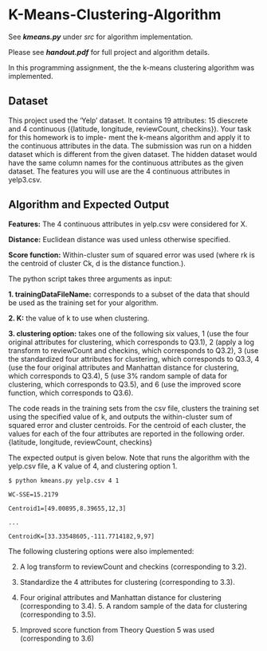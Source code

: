 # K-Means-Clustering-Algorithm

See ***kmeans.py*** under *src* for algorithm implementation.

Please see ***handout.pdf*** for full project and algorithm details.

In this programming assignment, the the k-means clustering algorithm was implemented.

## Dataset
This project used the ‘Yelp’ dataset. It contains 19 attributes: 15 diescrete and 4 continuous ({latitude, longitude, reviewCount, checkins}). Your task for this homework is to imple- ment the k-means algorithm and apply it to the continuous attributes in the data.
The submission was run on a hidden dataset which is different from the given dataset. The hidden dataset would have the same column names for the continuous attributes as the given dataset.
The features you will use are the 4 continuous attributes in yelp3.csv.

## Algorithm and Expected Output

**Features:** The 4 continuous attributes in yelp.csv were considered for X.

**Distance:** Euclidean distance was used unless otherwise specified.

**Score function:** Within-cluster sum of squared error was used (where rk is the centroid of cluster Ck, d is the distance function.).

The python script takes three arguments as input:

**1. trainingDataFileName:** corresponds to a subset of the data that should be used as the training set for your algorithm.

**2. K:** the value of k to use when clustering.

**3. clustering option:** takes one of the following six values, 1 (use the four original attributes for clustering, which corresponds to Q3.1), 2 (apply a log transform to reviewCount and checkins, which corresponds to Q3.2), 3 (use the standardized four attributes for clustering, which corresponds to Q3.3, 4 (use the four original attributes and Manhattan distance for clustering, which corresponds to Q3.4), 5 (use 3% random sample of data for clustering, which corresponds to Q3.5), and 6 (use the improved score function, which corresponds to Q3.6).

The code reads in the training sets from the csv file, clusters the training set using the specified value of k, and outputs the within-cluster sum of squared error and cluster centroids. For the centroid of each cluster, the values for each of the four attributes are reported in the following order.
{latitude, longitude, reviewCount, checkins}

The expected output is given below. Note that runs the algorithm with the yelp.csv file, a K value of 4, and clustering option 1.

```
$ python kmeans.py yelp.csv 4 1

WC-SSE=15.2179

Centroid1=[49.00895,8.39655,12,3]

...

CentroidK=[33.33548605,-111.7714182,9,97]
```

The following clustering options were also implemented:

2. A log transform to reviewCount and checkins (corresponding to 3.2).

3. Standardize the 4 attributes for clustering (corresponding to 3.3).

4. Four original attributes and Manhattan distance for clustering (corresponding to 3.4). 5. A random sample of the data for clustering (corresponding to 3.5).

6. Improved score function from Theory Question 5 was used (corresponding to 3.6)
